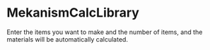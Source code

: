 # MekanismCalcLibrary

Enter the items you want to make and the number of items, and the materials will be automatically calculated.
